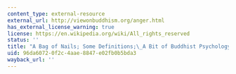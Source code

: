 ```yaml
---
content_type: external-resource
external_url: http://viewonbuddhism.org/anger.html
has_external_license_warning: true
license: https://en.wikipedia.org/wiki/All_rights_reserved
status: ''
title: "A Bag of Nails; Some Definitions;\_A Bit of Buddhist Psychology"
uid: 96da6072-0f2c-4aae-8847-e02fb0b5bda3
wayback_url: ''
---
```

